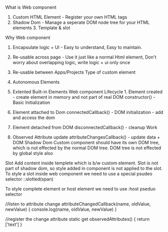 What is Web component 
1. Custom HTML Element - Register your own HTML tags 
2. Shadow Dom - Manage a seperate DOM node tree for your HTML elements 3. Template & slot

Why Web component

1. Encapsulate logic + UI - Easy to understand, Easy to maintain.
2. Re-usable across page -  Use it just like a normal Html element, Don't worry about overlapping logic, write logic + ui only once
3. Re-usable between Apps/Projects
Type of custom element

1. Autonomous Elements
2. Extented Built-in Elements 
Web component Lifecycle 1. Element created - create element in memory and not part of real DOM constructor() - Basic Initialization

2. Element attached to Dom
     connectedCallback() - DOM initialization - add and access the dom

3. Element detached from DOM 
    disconnectedCallback() - cleanup Work

4. Observed Attribute update
    attributeChangesCallback() - update data + DOM 
Shadow Dom Custom component should have its own DOM tree, which is not effected by the normal DOM tree. DOM tree is not effected by global style also

Slot Add content inside templete which is b/w custom element. Slot is not part of shadow dom, so style added in component is not applied to the slot. To style a slot inside web component we need to use a special psudeo selector ::slotted(span)

To style complete element or host element we need to use :host pseduo selector

//listen to attribute change attributeChangedCallback(name, oldValue, newValue) { console.log(name, oldValue, newValue) }

//register the change attribute static get observedAttributes() { return ['text'] }
